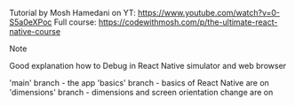 Tutorial by Mosh Hamedani on YT: https://www.youtube.com/watch?v=0-S5a0eXPoc
Full course: https://codewithmosh.com/p/the-ultimate-react-native-course

> [!NOTE]
> Good explanation how to Debug in React Native simulator and web browser

'main' branch - the app
'basics' branch - basics of React Native are on
'dimensions' branch - dimensions and screen orientation change are on
